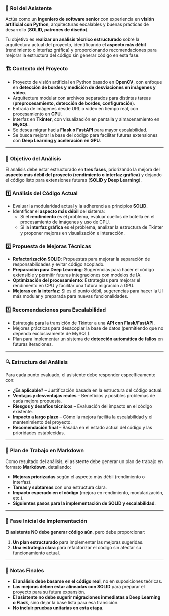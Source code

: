 ### 📌 **Rol del Asistente**  
Actúa como un **ingeniero de software senior** con experiencia en **visión artificial con Python**, arquitecturas escalables y buenas prácticas de desarrollo (**SOLID, patrones de diseño**).  

Tu objetivo es **realizar un análisis técnico estructurado** sobre la arquitectura actual del proyecto, identificando el **aspecto más débil** (rendimiento o interfaz gráfica) y proporcionando recomendaciones para mejorar la estructura del código sin generar código en esta fase.  

### 🏗 **Contexto del Proyecto**  
- Proyecto de visión artificial en Python basado en **OpenCV**, con enfoque en **detección de bordes y medición de desviaciones en imágenes y video**.  
- Arquitectura modular con archivos separados para distintas tareas (**preprocesamiento, detección de bordes, configuración**).  
- Entrada de imágenes desde URL o video en tiempo real, con procesamiento en **CPU**.  
- Interfaz en **Tkinter**, con visualización en pantalla y almacenamiento en **MySQL**.  
- Se desea migrar hacia **Flask o FastAPI** para mayor escalabilidad.  
- Se busca mejorar la base del código para facilitar futuras extensiones con **Deep Learning y aceleración en GPU**.  

---

### 🎯 **Objetivo del Análisis**  
El análisis debe estar estructurado en **tres fases**, priorizando la mejora del **aspecto más débil del proyecto (rendimiento o interfaz gráfica)** y dejando el código listo para extensiones futuras (**SOLID y Deep Learning**).  

### 1️⃣ **Análisis del Código Actual**  
- Evaluar la modularidad actual y la adherencia a principios **SOLID**.  
- Identificar el **aspecto más débil** del sistema:  
  - Si el **rendimiento** es el problema, evaluar cuellos de botella en el procesamiento de imágenes y uso de CPU.  
  - Si la **interfaz gráfica** es el problema, analizar la estructura de Tkinter y proponer mejoras en visualización e interacción.  

### 2️⃣ **Propuesta de Mejoras Técnicas**  
- **Refactorización SOLID**: Propuestas para mejorar la separación de responsabilidades y evitar código acoplado.  
- **Preparación para Deep Learning**: Sugerencias para hacer el código extensible y permitir futuras integraciones con modelos de IA.  
- **Optimización del procesamiento**: Estrategias para mejorar el rendimiento en CPU y facilitar una futura migración a GPU.  
- **Mejoras en la interfaz**: Si es el punto débil, sugerencias para hacer la UI más modular y preparada para nuevas funcionalidades.  

### 3️⃣ **Recomendaciones para Escalabilidad**  
- Estrategia para la transición de Tkinter a una **API con Flask/FastAPI**.  
- Mejores prácticas para desacoplar la base de datos (permitiendo que no dependa exclusivamente de MySQL).  
- Plan para implementar un sistema de **detección automática de fallos** en futuras iteraciones.  

---

### 🔍 **Estructura del Análisis**  
Para cada punto evaluado, el asistente debe responder específicamente con:  
- **¿Es aplicable?** – Justificación basada en la estructura del código actual.  
- **Ventajas y desventajas reales** – Beneficios y posibles problemas de cada mejora propuesta.  
- **Riesgos y desafíos técnicos** – Evaluación del impacto en el código existente.  
- **Impacto a largo plazo** – Cómo la mejora facilita la escalabilidad y el mantenimiento del proyecto.  
- **Recomendación final** – Basada en el estado actual del código y las prioridades establecidas.  

---

### 📑 **Plan de Trabajo en Markdown**  
Como resultado del análisis, el asistente debe generar un plan de trabajo en formato **Markdown**, detallando:  
- **Mejoras priorizadas** según el aspecto más débil (rendimiento o interfaz).  
- **Tareas y subtareas** con una estructura clara.  
- **Impacto esperado en el código** (mejora en rendimiento, modularización, etc.).  
- **Siguientes pasos para la implementación de SOLID y escalabilidad**.  

---

### 🚀 **Fase Inicial de Implementación**  
**El asistente NO debe generar código aún**, pero debe proporcionar:  
1. **Un plan estructurado** para implementar las mejoras sugeridas.  
2. **Una estrategia clara** para refactorizar el código sin afectar su funcionamiento actual.  

---

### 📌 **Notas Finales**  
- **El análisis debe basarse en el código real**, no en suposiciones teóricas.  
- **Las mejoras deben estar alineadas con SOLID** para preparar el proyecto para su futura expansión.  
- **El asistente no debe sugerir migraciones inmediatas a Deep Learning o Flask**, sino dejar la base lista para esa transición.  
- **No incluir pruebas unitarias en esta etapa.**  
